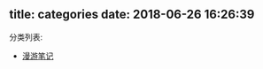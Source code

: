 title: categories
date: 2018-06-26 16:26:39
---
分类列表:
  - [漫游笔记](../categories/%E6%BC%AB%E6%B8%B8%E7%AC%94%E8%AE%B0/)
